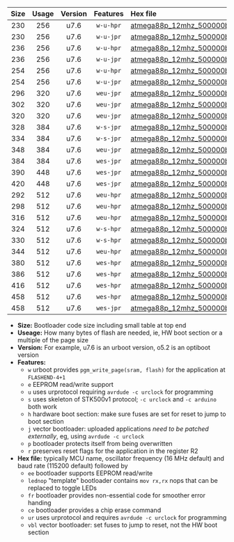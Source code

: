 |Size|Usage|Version|Features|Hex file|
|:-:|:-:|:-:|:-:|:--|
|230|256|u7.6|`w-u-hpr`|[atmega88p_12mhz_500000bps_ur.hex](https://raw.githubusercontent.com/stefanrueger/urboot/main/atmega88p_12mhz_500000bps_ur.hex)|
|230|256|u7.6|`w-u-jpr`|[atmega88p_12mhz_500000bps_ur_vbl.hex](https://raw.githubusercontent.com/stefanrueger/urboot/main/atmega88p_12mhz_500000bps_ur_vbl.hex)|
|236|256|u7.6|`w-u-hpr`|[atmega88p_12mhz_500000bps_lednop_ur.hex](https://raw.githubusercontent.com/stefanrueger/urboot/main/atmega88p_12mhz_500000bps_lednop_ur.hex)|
|236|256|u7.6|`w-u-jpr`|[atmega88p_12mhz_500000bps_lednop_ur_vbl.hex](https://raw.githubusercontent.com/stefanrueger/urboot/main/atmega88p_12mhz_500000bps_lednop_ur_vbl.hex)|
|254|256|u7.6|`w-u-hpr`|[atmega88p_12mhz_500000bps_lednop_fr_ur.hex](https://raw.githubusercontent.com/stefanrueger/urboot/main/atmega88p_12mhz_500000bps_lednop_fr_ur.hex)|
|254|256|u7.6|`w-u-jpr`|[atmega88p_12mhz_500000bps_lednop_fr_ur_vbl.hex](https://raw.githubusercontent.com/stefanrueger/urboot/main/atmega88p_12mhz_500000bps_lednop_fr_ur_vbl.hex)|
|296|320|u7.6|`weu-jpr`|[atmega88p_12mhz_500000bps_ee_ur_vbl.hex](https://raw.githubusercontent.com/stefanrueger/urboot/main/atmega88p_12mhz_500000bps_ee_ur_vbl.hex)|
|302|320|u7.6|`weu-jpr`|[atmega88p_12mhz_500000bps_ee_lednop_ur_vbl.hex](https://raw.githubusercontent.com/stefanrueger/urboot/main/atmega88p_12mhz_500000bps_ee_lednop_ur_vbl.hex)|
|320|320|u7.6|`weu-jpr`|[atmega88p_12mhz_500000bps_ee_lednop_fr_ur_vbl.hex](https://raw.githubusercontent.com/stefanrueger/urboot/main/atmega88p_12mhz_500000bps_ee_lednop_fr_ur_vbl.hex)|
|328|384|u7.6|`w-s-jpr`|[atmega88p_12mhz_500000bps_vbl.hex](https://raw.githubusercontent.com/stefanrueger/urboot/main/atmega88p_12mhz_500000bps_vbl.hex)|
|334|384|u7.6|`w-s-jpr`|[atmega88p_12mhz_500000bps_lednop_vbl.hex](https://raw.githubusercontent.com/stefanrueger/urboot/main/atmega88p_12mhz_500000bps_lednop_vbl.hex)|
|348|384|u7.6|`weu-jpr`|[atmega88p_12mhz_500000bps_ee_lednop_fr_ce_ur_vbl.hex](https://raw.githubusercontent.com/stefanrueger/urboot/main/atmega88p_12mhz_500000bps_ee_lednop_fr_ce_ur_vbl.hex)|
|384|384|u7.6|`wes-jpr`|[atmega88p_12mhz_500000bps_ee_vbl.hex](https://raw.githubusercontent.com/stefanrueger/urboot/main/atmega88p_12mhz_500000bps_ee_vbl.hex)|
|390|448|u7.6|`wes-jpr`|[atmega88p_12mhz_500000bps_ee_lednop_vbl.hex](https://raw.githubusercontent.com/stefanrueger/urboot/main/atmega88p_12mhz_500000bps_ee_lednop_vbl.hex)|
|420|448|u7.6|`wes-jpr`|[atmega88p_12mhz_500000bps_ee_lednop_fr_vbl.hex](https://raw.githubusercontent.com/stefanrueger/urboot/main/atmega88p_12mhz_500000bps_ee_lednop_fr_vbl.hex)|
|292|512|u7.6|`weu-hpr`|[atmega88p_12mhz_500000bps_ee_ur.hex](https://raw.githubusercontent.com/stefanrueger/urboot/main/atmega88p_12mhz_500000bps_ee_ur.hex)|
|298|512|u7.6|`weu-hpr`|[atmega88p_12mhz_500000bps_ee_lednop_ur.hex](https://raw.githubusercontent.com/stefanrueger/urboot/main/atmega88p_12mhz_500000bps_ee_lednop_ur.hex)|
|316|512|u7.6|`weu-hpr`|[atmega88p_12mhz_500000bps_ee_lednop_fr_ur.hex](https://raw.githubusercontent.com/stefanrueger/urboot/main/atmega88p_12mhz_500000bps_ee_lednop_fr_ur.hex)|
|324|512|u7.6|`w-s-hpr`|[atmega88p_12mhz_500000bps.hex](https://raw.githubusercontent.com/stefanrueger/urboot/main/atmega88p_12mhz_500000bps.hex)|
|330|512|u7.6|`w-s-hpr`|[atmega88p_12mhz_500000bps_lednop.hex](https://raw.githubusercontent.com/stefanrueger/urboot/main/atmega88p_12mhz_500000bps_lednop.hex)|
|344|512|u7.6|`weu-hpr`|[atmega88p_12mhz_500000bps_ee_lednop_fr_ce_ur.hex](https://raw.githubusercontent.com/stefanrueger/urboot/main/atmega88p_12mhz_500000bps_ee_lednop_fr_ce_ur.hex)|
|380|512|u7.6|`wes-hpr`|[atmega88p_12mhz_500000bps_ee.hex](https://raw.githubusercontent.com/stefanrueger/urboot/main/atmega88p_12mhz_500000bps_ee.hex)|
|386|512|u7.6|`wes-hpr`|[atmega88p_12mhz_500000bps_ee_lednop.hex](https://raw.githubusercontent.com/stefanrueger/urboot/main/atmega88p_12mhz_500000bps_ee_lednop.hex)|
|416|512|u7.6|`wes-hpr`|[atmega88p_12mhz_500000bps_ee_lednop_fr.hex](https://raw.githubusercontent.com/stefanrueger/urboot/main/atmega88p_12mhz_500000bps_ee_lednop_fr.hex)|
|458|512|u7.6|`wes-hpr`|[atmega88p_12mhz_500000bps_ee_lednop_fr_ce.hex](https://raw.githubusercontent.com/stefanrueger/urboot/main/atmega88p_12mhz_500000bps_ee_lednop_fr_ce.hex)|
|458|512|u7.6|`wes-jpr`|[atmega88p_12mhz_500000bps_ee_lednop_fr_ce_vbl.hex](https://raw.githubusercontent.com/stefanrueger/urboot/main/atmega88p_12mhz_500000bps_ee_lednop_fr_ce_vbl.hex)|

- **Size:** Bootloader code size including small table at top end
- **Useage:** How many bytes of flash are needed, ie, HW boot section or a multiple of the page size
- **Version:** For example, u7.6 is an urboot version, o5.2 is an optiboot version
- **Features:**
  + `w` urboot provides `pgm_write_page(sram, flash)` for the application at `FLASHEND-4+1`
  + `e` EEPROM read/write support
  + `u` uses urprotocol requiring `avrdude -c urclock` for programming
  + `s` uses skeleton of STK500v1 protocol; `-c urclock` and `-c arduino` both work
  + `h` hardware boot section: make sure fuses are set for reset to jump to boot section
  + `j` vector bootloader: uploaded applications *need to be patched externally*, eg, using `avrdude -c urclock`
  + `p` bootloader protects itself from being overwritten
  + `r` preserves reset flags for the application in the register R2
- **Hex file:** typically MCU name, oscillator frequency (16 MHz default) and baud rate (115200 default) followed by
  + `ee` bootloader supports EEPROM read/write
  + `lednop` "template" bootloader contains `mov rx,rx` nops that can be replaced to toggle LEDs
  + `fr` bootloader provides non-essential code for smoother error handing
  + `ce` bootloader provides a chip erase command
  + `ur` uses urprotocol and requires `avrdude -c urclock` for programming
  + `vbl` vector bootloader: set fuses to jump to reset, not the HW boot section
